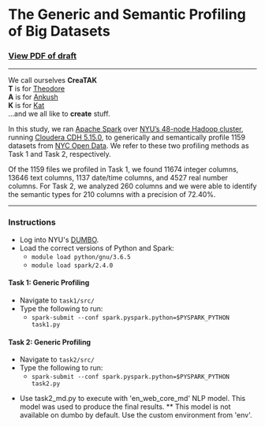 # The Generic and Semantic Profiling of Big Datasets

### [View PDF of draft](https://github.com/theodorehadges/ACM_data_profiling_paper/blob/master/project_files/generic_and_semantic_profiling_of_big_datasets.pdf)


<hr>

We call ourselves **CreaTAK**  
**T** is for [Theodore](https://github.com/theodorehadges)  
**A** is for [Ankush](https://github.com/ankushjain2001)  
**K** is for [Kat](https://github.com/ruinanzhang)  
...and we all like to **create** stuff.


In this study, we ran [Apache Spark](https://spark.apache.org/) over 
[NYU’s 48-node Hadoop cluster](https://wikis.nyu.edu/display/NYUHPC/Clusters+-+Dumbo), running [Cloudera CDH 5.15.0](https://www.cloudera.com/products/open-source/apache-hadoop/key-cdh-components.html), to generically and semantically profile 1159 datasets from [NYC Open Data](https://opendata.cityofnewyork.us/). We refer to these two profiling methods as Task 1 and Task 2, respectively.

Of the 1159 files we profiled in Task 1, we found 11674 integer columns, 13646 text
columns, 1137 date/time columns, and 4527 real number columns. For Task 2, we
analyzed 260 columns and we were able to identify the semantic types for 210 columns
with a precision of 72.40%.

<hr>

### Instructions

- Log into NYU's [DUMBO](https://wikis.nyu.edu/display/NYUHPC/Clusters+-+Dumbo).
- Load the correct versions of Python and Spark:  
  - `module load python/gnu/3.6.5`  
  - `module load spark/2.4.0`  

#### Task 1: Generic Profiling
- Navigate to `task1/src/`
- Type the following to run:
  - `spark-submit --conf spark.pyspark.python=$PYSPARK_PYTHON task1.py`


#### Task 2: Generic Profiling
- Navigate to `task2/src/`
- Type the following to run:
  - `spark-submit --conf spark.pyspark.python=$PYSPARK_PYTHON task2.py`
* Use task2_md.py to execute with 'en_web_core_md' NLP model. This model was used to produce the final results.
** This model is not available on dumbo by default. Use the custom environment from 'env'.


